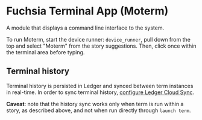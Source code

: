 # Fuchsia Terminal App (Moterm)

A module that displays a command line interface to the system.

To run Moterm, start the device runner: `device_runner`, pull down from the top
and select "Moterm" from the story suggestions. Then, click once within the
terminal area before typing.

## Terminal history

Terminal history is persisted in Ledger and synced between term instances in
real-time. In order to sync terminal history, [configure Ledger Cloud
Sync](https://fuchsia.googlesource.com/ledger/+/HEAD/docs/user_guide.md#Cloud-Sync).

**Caveat**: note that the history sync works only when term is run within a
story, as described above, and not when run directly through `launch term`.
